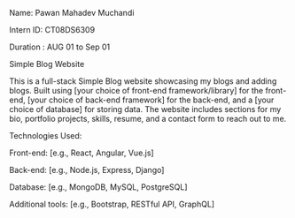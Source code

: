 Name: Pawan Mahadev Muchandi

Intern ID: CT08DS6309

Duration : AUG 01 to Sep 01

Simple Blog Website

This is a full-stack Simple Blog website showcasing my blogs and adding blogs. Built using [your choice of front-end framework/library] for the front-end, [your choice of back-end framework] for the back-end, and a [your choice of database] for storing data. The website includes sections for my bio, portfolio projects, skills, resume, and a contact form to reach out to me.

Technologies Used:

Front-end: [e.g., React, Angular, Vue.js]

Back-end: [e.g., Node.js, Express, Django]

Database: [e.g., MongoDB, MySQL, PostgreSQL]

Additional tools: [e.g., Bootstrap, RESTful API, GraphQL]
